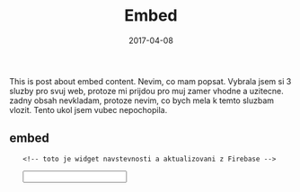 ﻿---
layout: post
title:  "Embed"
date:   2017-04-08
tags: 	embed
		content
    
---

This is post about embed content. 
Nevim, co mam popsat. Vybrala jsem si 3 sluzby pro svuj web, protoze mi prijdou pro muj zamer vhodne a uzitecne.
zadny obsah nevkladam, protoze nevim, co bych mela k temto sluzbam vlozit. Tento ukol jsem vubec nepochopila.


## embed

<ul>
    
    <!-- toto je widget navstevnosti a aktualizovani z Firebase -->
  <script type="text/javascript" src="https://c.hitchhq.net/-/js/widget.js" api="firebase" theme="blue"></script>
  
  <!-- toto je vyhledavaci pole z Swifttype -->
  <input type="text" class="st-default-search-input">
  
  <!-- tlacitko poslat z FB -->
  <!-- Load Facebook SDK for JavaScript -->
  <div id="fb-root"></div>
  <script>(function(d, s, id) {
    var js, fjs = d.getElementsByTagName(s)[0];
    if (d.getElementById(id)) return;
    js = d.createElement(s); js.id = id;
    js.src = "//connect.facebook.net/en_US/sdk.js#xfbml=1&version=v2.5";
    fjs.parentNode.insertBefore(js, fjs);
  }(document, 'script', 'facebook-jssdk'));</script>

  <div class="fb-send" data-href="https://developers.facebook.com/docs/plugins/"></div>
  
</ul>
